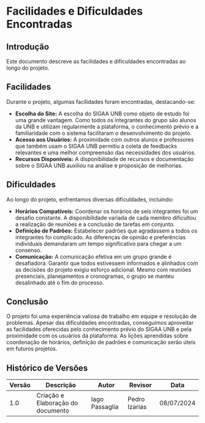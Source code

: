 # Facilidades e Dificuldades Encontradas

## Introdução
Este documento descreve as facilidades e dificuldades encontradas ao longo do projeto.

## Facilidades
Durante o projeto, algumas facilidades foram encontradas, destacando-se:

- **Escolha do Site:** A escolha do SIGAA UNB como objeto de estudo foi uma grande vantagem. Como todos os integrantes do grupo são alunos da UNB e utilizam regularmente a plataforma, o conhecimento prévio e a familiaridade com o sistema facilitaram o desenvolvimento do projeto.
- **Acesso aos Usuários:** A proximidade com outros alunos e professores que também usam o SIGAA UNB permitiu a coleta de feedbacks relevantes e uma melhor compreensão das necessidades dos usuários.
- **Recursos Disponíveis:** A disponibilidade de recursos e documentação sobre o SIGAA UNB auxiliou na análise e proposição de melhorias.

## Dificuldades
Ao longo do projeto, enfrentamos diversas dificuldades, incluindo:

- **Horários Compatíveis:** Coordenar os horários de seis integrantes foi um desafio constante. A disponibilidade variada de cada membro dificultou a realização de reuniões e a conclusão de tarefas em conjunto.
- **Definição de Padrões:** Estabelecer padrões que agradassem a todos os integrantes foi complicado. As diferenças de opinião e preferências individuais demandaram um tempo significativo para chegar a um consenso.
- **Comunicação:** A comunicação efetiva em um grupo grande é desafiadora. Garantir que todos estivessem informados e alinhados com as decisões do projeto exigiu esforço adicional. Mesmo com reuniões presenciais, planejamentos e cronogramas, o grupo se manteu desalinhado até o fim do processo.

## Conclusão
O projeto foi uma experiência valiosa de trabalho em equipe e resolução de problemas. Apesar das dificuldades encontradas, conseguimos aproveitar as facilidades oferecidas pelo conhecimento prévio do SIGAA UNB e pela proximidade com os usuários da plataforma. As lições aprendidas sobre coordenação de horários, definição de padrões e comunicação serão úteis em futuros projetos.


## Histórico de Versões
| Versão | Descrição       | Autor      | Revisor  | Data   |
|--------|------------|------------|------------|------------|
| 1.0    | Criação e Elaboração do documento | Iago Passaglia   | Pedro Izarias   | 08/07/2024 |
